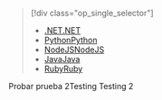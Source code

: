 > [!div class="op_single_selector"]
> * [<span data-ttu-id="0279a-101">.NET</span><span class="sxs-lookup"><span data-stu-id="0279a-101">.NET</span></span>](../articles/active-directory-b2c/active-directory-b2c-devquickstarts-graph-dotnet.md)
> * [<span data-ttu-id="0279a-102">Python</span><span class="sxs-lookup"><span data-stu-id="0279a-102">Python</span></span>](active-directory-b2c-devquickstarts-graph-python.md)
> * [<span data-ttu-id="0279a-103">NodeJS</span><span class="sxs-lookup"><span data-stu-id="0279a-103">NodeJS</span></span>](active-directory-b2c-devquickstarts-graph-nodeJS.md)
> * [<span data-ttu-id="0279a-104">Java</span><span class="sxs-lookup"><span data-stu-id="0279a-104">Java</span></span>](active-directory-b2c-devquickstarts-graph-java.md)
> * [<span data-ttu-id="0279a-105">Ruby</span><span class="sxs-lookup"><span data-stu-id="0279a-105">Ruby</span></span>](active-directory-b2c-devquickstarts-graph-ruby.md)
> 
> 
<span data-ttu-id="0279a-106">Probar prueba 2</span><span class="sxs-lookup"><span data-stu-id="0279a-106">Testing Testing 2</span></span>
